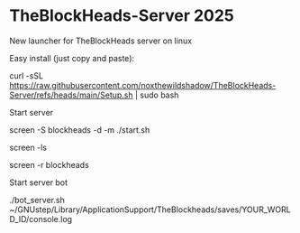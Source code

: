 # TheBlockHeads-Server 2025
New launcher for TheBlockHeads server on linux

Easy install (just copy and paste):

curl -sSL https://raw.githubusercontent.com/noxthewildshadow/TheBlockHeads-Server/refs/heads/main/Setup.sh | sudo bash



Start server

screen -S blockheads -d -m ./start.sh

screen -ls

screen -r blockheads


Start server bot

./bot_server.sh ~/GNUstep/Library/ApplicationSupport/TheBlockheads/saves/YOUR_WORLD_ID/console.log
